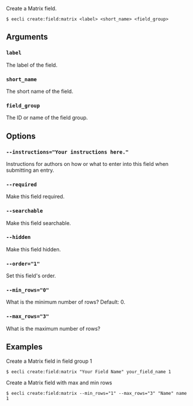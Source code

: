 Create a Matrix field.

```
$ eecli create:field:matrix <label> <short_name> <field_group>
```

## Arguments

### `label`

The label of the field.

### `short_name`

The short name of the field.

### `field_group`

The ID or name of the field group.

## Options

### `--instructions="Your instructions here."`

Instructions for authors on how or what to enter into this field when submitting an entry.

### `--required`

Make this field required.

### `--searchable`

Make this field searchable.

### `--hidden`

Make this field hidden.

### `--order="1"`

Set this field's order.

### `--min_rows="0"`

What is the minimum number of rows? Default: 0.

### `--max_rows="3"`

What is the maximum number of rows?

## Examples

Create a Matrix field in field group 1

```
$ eecli create:field:matrix "Your Field Name" your_field_name 1
```

Create a Matrix field with max and min rows

```
$ eecli create:field:matrix --min_rows="1" --max_rows="3" "Name" name 1
```